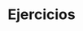 Ejercicios
==========
<?php
$arreglo[0][0]="a";
  $arreglo[0][1]="b";
  $arreglo[0][2]="c";
  $arreglo[1][0]="d";
  $arreglo[1][1]="e";
  $arreglo[1][2]="f";
  $arreglo[2][0]="g";
  $arreglo[2][1]="h";
  $arreglo[2][2]="i";
   
		
                $resulta=$arreglo[0][0].$arreglo[0][1];
                $resulta=$resulta.$arreglo[0][2];
                $resulta=$resulta.$arreglo[1][2];
                $resulta=$resulta.$arreglo[2][2];
                $resulta=$resulta.$arreglo[2][1];
                $resulta=$resulta.$arreglo[2][0];
                $resulta=$resulta.$arreglo[1][0];
                $resulta=$resulta.$arreglo[1][1];
                
                echo "el resultado es ".$resulta;

